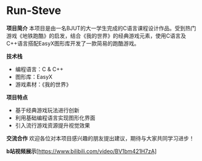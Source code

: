 # Run-Steve

**项目简介**
本项目是由一名BJUT的大一学生完成的C语言课程设计作品。受到热门游戏《地铁跑酷》的启发，结合《我的世界》的经典游戏元素，使用C语言及C++语言搭配EasyX图形库开发了一款简易的跑酷游戏。

**技术栈**
- 编程语言：C & C++
- 图形库：EasyX
- 游戏素材：《我的世界》

**项目特点**
- 基于经典游戏玩法进行创新
- 利用基础编程语言实现图形化界面
- 引入流行游戏资源提升视觉效果

**交流合作**
欢迎各位对本项目感兴趣的朋友提出建议，期待与大家共同学习进步！

**b站视频展示**[https://www.bilibili.com/video/BV1bm421H7zA]
